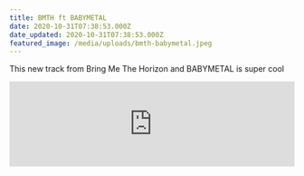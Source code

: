 ```yaml
---
title: BMTH ft BABYMETAL
date: 2020-10-31T07:38:53.000Z
date_updated: 2020-10-31T07:38:53.000Z
featured_image: /media/uploads/bmth-babymetal.jpeg
---
```


This new track from Bring Me The Horizon and BABYMETAL is super cool

<iframe width="100%" src="https://www.youtube.com/embed/fKyXvNkGQKc" title="YouTube video player" frameborder="0" allow="accelerometer; autoplay; clipboard-write; encrypted-media; gyroscope; picture-in-picture" allowfullscreen class="aspect-video full-bleed"></iframe>